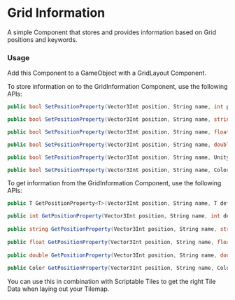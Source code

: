 # Grid Information

A simple Component that stores and provides information based on Grid positions and keywords.



### Usage

Add this Component to a GameObject with a GridLayout Component.



To store information on to the GridInformation Component, use the following APIs:

```C#
public bool SetPositionProperty(Vector3Int position, String name, int positionProperty)

public bool SetPositionProperty(Vector3Int position, String name, string positionProperty)

public bool SetPositionProperty(Vector3Int position, String name, float positionProperty)

public bool SetPositionProperty(Vector3Int position, String name, double positionProperty)

public bool SetPositionProperty(Vector3Int position, String name, UnityEngine.Object positionProperty)

public bool SetPositionProperty(Vector3Int position, String name, Color positionProperty)
```



To get information from the GridInformation Component, use the following APIs:

```C#
public T GetPositionProperty<T>(Vector3Int position, String name, T defaultValue) where T : UnityEngine.Object

public int GetPositionProperty(Vector3Int position, String name, int defaultValue)
    
public string GetPositionProperty(Vector3Int position, String name, string defaultValue)
    
public float GetPositionProperty(Vector3Int position, String name, float defaultValue)
    
public double GetPositionProperty(Vector3Int position, String name, double defaultValue)
    
public Color GetPositionProperty(Vector3Int position, String name, Color defaultValue)
```



You can use this in combination with Scriptable Tiles to get the right Tile Data when laying out your Tilemap.